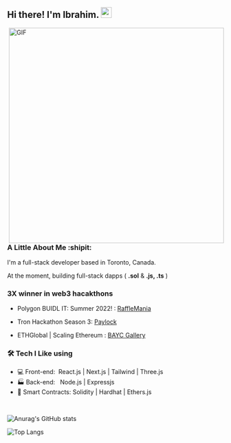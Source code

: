 <h2> Hi there! I'm Ibrahim. <img src="https://github.com/IbrahimSam96/IbrahimSam96/blob/master/Hi.gif" width="25"></h2>
<img align="right" alt="GIF" src="https://github.com/IbrahimSam96/IbrahimSam96/blob/master/gif3.gif?raw=true" width="500"/>
<h3> A Little About Me  :shipit:</h3>

 I'm a full-stack developer based in Toronto, Canada. 
 
 At the moment, building full-stack dapps ( **.sol** & **.js, .ts**  )

<h3>3X winner in web3 hacakthons</h3>  

- Polygon BUIDL IT: Summer 2022! : [RaffleMania](https://github.com/IbrahimSam96/rafflemania)  

- Tron Hackathon Season 3: [Paylock](https://github.com/IbrahimSam96/paylock)

- ETHGlobal | Scaling Ethereum : [BAYC Gallery](https://github.com/IbrahimSam96/ApesGallery)

<h3>🛠 Tech I Like using </h3>

- 💻 Front-end:&nbsp; React.js | Next.js | Tailwind | Three.js
- :factory: Back-end: &nbsp;  Node.js | Expressjs 
- 🧾 Smart Contracts: Solidity | Hardhat | Ethers.js
<br>

![Anurag's GitHub stats](https://github-readme-stats.vercel.app/api?username=Ibrahimsam96&show_icons=true&theme=radical)


![Top Langs](https://github-readme-stats.vercel.app/api/top-langs/?username=Ibrahimsam96&show_icons=true&theme=radical)



